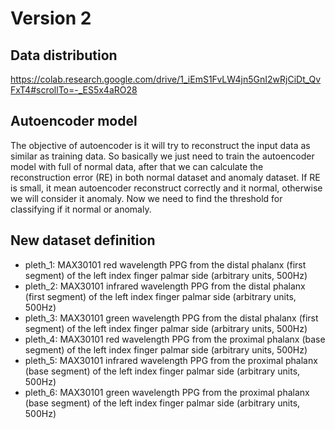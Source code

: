 # Version 2
## Data distribution
https://colab.research.google.com/drive/1_iEmS1FvLW4jn5GnI2wRjCiDt_QvFxT4#scrollTo=-_ES5x4aRO28

## Autoencoder model

The objective of autoencoder is it will try to reconstruct the input data as similar as training data. So basically we just need to train the autoencoder model with full of normal data, after that we can calculate the reconstruction error (RE) in both normal dataset and anomaly dataset. If RE is small, it mean autoencoder reconstruct correctly and it normal, otherwise we will consider it anomaly. Now we need to find the threshold for classifying if it normal or anomaly. 


## New dataset definition
* pleth_1: MAX30101 red wavelength PPG from the distal phalanx (first segment) of the left index finger palmar side (arbitrary units, 500Hz)
* pleth_2: MAX30101 infrared wavelength PPG from the distal phalanx (first segment) of the left index finger palmar side (arbitrary units, 500Hz)
* pleth_3: MAX30101 green wavelength PPG from the distal phalanx (first segment) of the left index finger palmar side (arbitrary units, 500Hz)
* pleth_4: MAX30101 red wavelength PPG from the proximal phalanx (base segment) of the left index finger palmar side (arbitrary units, 500Hz)
* pleth_5: MAX30101 infrared wavelength PPG from the proximal phalanx (base segment) of the left index finger palmar side (arbitrary units, 500Hz)
* pleth_6: MAX30101 green wavelength PPG from the proximal phalanx (base segment) of the left index finger palmar side (arbitrary units, 500Hz)
